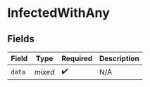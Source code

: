 # InfectedWithAny


## Fields

| Field              | Type               | Required           | Description        |
| ------------------ | ------------------ | ------------------ | ------------------ |
| `data`             | *mixed*            | :heavy_check_mark: | N/A                |